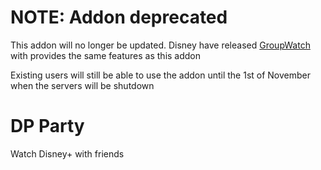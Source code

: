 # NOTE: Addon deprecated
This addon will no longer be updated. Disney have released [GroupWatch](https://help.disneyplus.com/csp?id=csp_article_content&sys_kb_id=a5628a9fdbcbd45cdf89c28d139619e5) with provides the same features as this addon

Existing users will still be able to use the addon until the 1st of November when the servers will be shutdown

# DP Party
Watch Disney+ with friends
